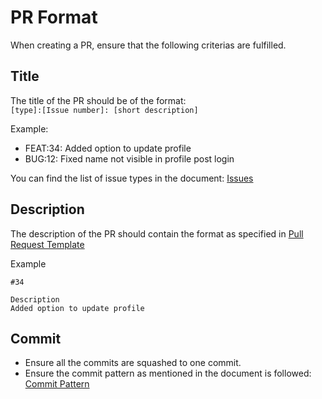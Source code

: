 # PR Format
When creating a PR, ensure that the following criterias are fulfilled.

## Title
The title of the PR should be of the format:  
`[type]:[Issue number]: [short description]`

Example:  

- FEAT:34: Added option to update profile  
- BUG:12: Fixed name not visible in profile post login

You can find the list of issue types in the document: [Issues](./Issue.md)

## Description
The description of the PR should contain the format as specified in [Pull Request Template](../github/PULL_REQUEST_TEMPLATE.md)

Example

```
#34

Description
Added option to update profile

```

## Commit
- Ensure all the commits are squashed to one commit.
- Ensure the commit pattern as mentioned in the document is followed: [Commit Pattern](./Commit.md)
